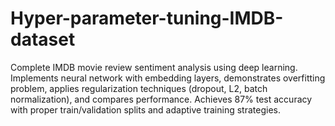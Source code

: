 # Hyper-parameter-tuning-IMDB-dataset
Complete IMDB movie review sentiment analysis using deep learning. Implements neural network with embedding layers, demonstrates overfitting problem, applies regularization techniques (dropout, L2, batch normalization), and compares performance. Achieves 87% test accuracy with proper train/validation splits and adaptive training strategies.
